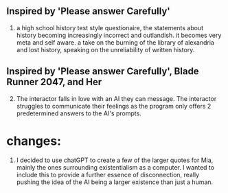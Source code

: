 ## Inspired by 'Please answer Carefully'
1. a high school history test style questionaire, the statements about history becoming increasingly incorrect and outlandish.
it becomes very meta and self aware.
a take on the burning of the library of alexandria and lost history, speaking on the unreliability of written history.

## Inspired by 'Please answer Carefully', Blade Runner 2047, and Her
2. The interactor falls in love with an AI they can message. The interactor struggles to communicate their feelings as the program only offers 2 predetermined answers to the AI's prompts. 
# changes:
1. I decided to use chatGPT to create a few of the larger quotes for Mia, mainly the ones surrounding existentialism as a computer. I wanted to include this to provide a further essence of disconnection, really pushing the idea of the AI being a larger existence than just a human. 
